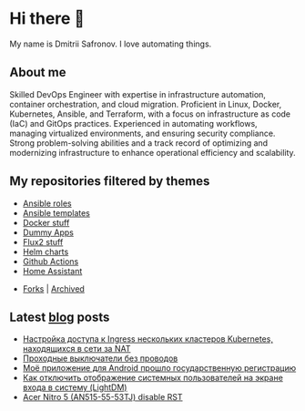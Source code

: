 # Hi there 👋

My name is Dmitrii Safronov. I love automating things.

## About me

Skilled DevOps Engineer with expertise in infrastructure automation, container orchestration, and cloud migration. Proficient in Linux, Docker, Kubernetes, Ansible, and Terraform, with a focus on infrastructure as code (IaC) and GitOps practices. Experienced in automating workflows, managing virtualized environments, and ensuring security compliance. Strong problem-solving abilities and a track record of optimizing and modernizing infrastructure to enhance operational efficiency and scalability.

## My repositories filtered by themes

- [Ansible roles](https://github.com/disafronov?tab=repositories&q=ansible_role&type=source)
- [Ansible templates](https://github.com/disafronov?tab=repositories&q=ansible&type=template)
- [Docker stuff](https://github.com/disafronov?tab=repositories&q=docker&type=source)
- [Dummy Apps](https://github.com/disafronov?tab=repositories&q=dummy&type=source)
- [Flux2 stuff](https://github.com/disafronov?tab=repositories&q=flux2&type=source)
- [Helm charts](https://github.com/disafronov/helm-charts)
- [Github Actions](https://github.com/disafronov?tab=repositories&q=GitHub+Action&type=source)
- [Home Assistant](https://github.com/disafronov?tab=repositories&q=home-assistant&type=source)

* [Forks](https://github.com/disafronov?tab=repositories&type=fork) | [Archived](https://github.com/disafronov?tab=repositories&type=archived)

## Latest [blog](https://cyberbrain.cc) posts
<!-- BLOG-POST-LIST:START -->
- [Настройка доступа к Ingress нескольких кластеров Kubernetes, находящихся в сети за NAT](http://cyberbrain.cc/2023/12/14/%D0%BD%D0%B0%D1%81%D1%82%D1%80%D0%BE%D0%B9%D0%BA%D0%B0-%D0%B4%D0%BE%D1%81%D1%82%D1%83%D0%BF%D0%B0-%D0%BA-ingress-%D0%BD%D0%B5%D1%81%D0%BA%D0%BE%D0%BB%D1%8C%D0%BA%D0%B8%D1%85-%D0%BA%D0%BB%D0%B0%D1%81%D1%82%D0%B5%D1%80%D0%BE%D0%B2-kubernetes-%D0%BD%D0%B0%D1%85%D0%BE%D0%B4%D1%8F%D1%89%D0%B8%D1%85%D1%81%D1%8F-%D0%B2-%D1%81%D0%B5%D1%82%D0%B8-%D0%B7%D0%B0-nat.html)
- [Проходные выключатели без проводов](http://cyberbrain.cc/2022/01/17/prohodnye-vyklyuchateli-bez-provodov.html)
- [Моё приложение для Android прошло государственную регистрацию](http://cyberbrain.cc/2021/06/10/moyo-prilozhenie-dlya-android-proshlo-gosudarstvennuyu-registraciyu.html)
- [Как отключить отображение системных пользователей на экране входа в систему &lpar;LightDM&rpar;](http://cyberbrain.cc/2020/08/04/kak-otklyu-chit-otobrazhenie-sistemnyh-polzovatelej-na-jekrane-vhoda-v-sistemu-lightdm.html)
- [Acer Nitro 5 &lpar;AN515-55-53TJ&rpar; disable RST](http://cyberbrain.cc/2020/08/03/acer-nitro-5-an515-55-53tj-disable-rst.html)
<!-- BLOG-POST-LIST:END -->
